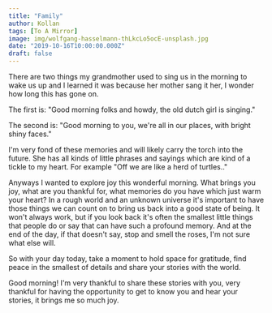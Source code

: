 ```yaml
---
title: "Family"
author: Kollan
tags: [To A Mirror]
image: img/wolfgang-hasselmann-thLkcLo5ocE-unsplash.jpg
date: "2019-10-16T10:00:00.000Z"
draft: false
---
```


There are two things my grandmother used to sing us in the morning to wake us up and I learned it was because her mother sang it her, I wonder how long this has gone on.

The first is:
"Good morning folks and howdy, the old dutch girl is singing."

The second is:
"Good morning to you, we're all in our places, with bright shiny faces."

I'm very fond of these memories and will likely carry the torch into the future. She has all kinds of little phrases and sayings which are kind of a tickle to my heart. For example "Off we are like a herd of turtles.."

Anyways I wanted to explore joy this wonderful morning. What brings you joy, what are you thankful for, what memories do you have which just warm your heart? In a rough world and an unknown universe it's important to have those things we can count on to bring us back into a good state of being. It won't always work, but if you look back it's often the smallest little things that people do or say that can have such a profound memory. And at the end of the day, if that doesn't say, stop and smell the roses, I'm not sure what else will.

So with your day today, take a moment to hold space for gratitude, find peace in the smallest of details and share your stories with the world.

Good morning! I'm very thankful to share these stories with you, very thankful for having the opportunity to get to know you and hear your stories, it brings me so much joy.